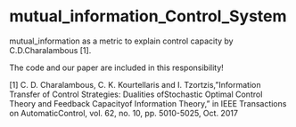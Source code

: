 # mutual_information_Control_System
mutual_information as a metric to explain control capacity by  C.D.Charalambous [1].

The code and our paper are included in this responsibility!
 
 
[1] C.  D.  Charalambous,  C.  K.  Kourtellaris  and  I.  Tzortzis,”Information  Transfer  of  Control  Strategies:   Dualities  ofStochastic Optimal Control Theory and Feedback Capacityof Information Theory,” in IEEE Transactions on AutomaticControl, vol. 62, no. 10, pp. 5010-5025, Oct. 2017
